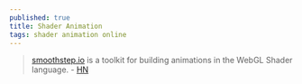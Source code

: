 ```yaml
---
published: true
title: Shader Animation
tags: shader animation online
---
```

> [smoothstep.io](https://smoothstep.io/) is a toolkit for building animations in the WebGL Shader language. - [HN](https://news.ycombinator.com/item?id=26261675)
